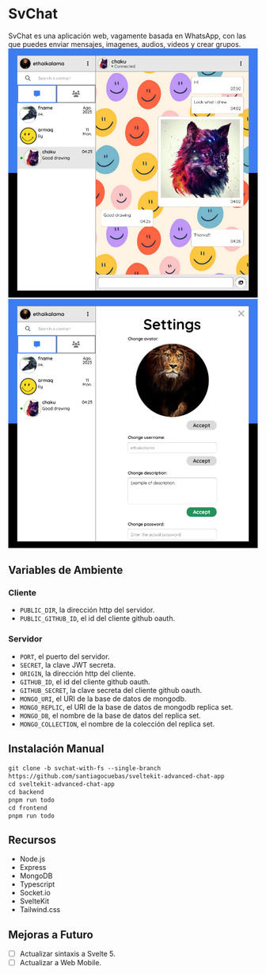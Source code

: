 # SvChat
SvChat es una aplicación web, vagamente basada en WhatsApp, con las que puedes enviar mensajes, imagenes, audios, videos y crear grupos.
![image](/docs/screenshot1.png)
![image](/docs/screenshot2.png)

## Variables de Ambiente
### Cliente
* `PUBLIC_DIR`, la dirección http del servidor.
* `PUBLIC_GITHUB_ID`, el id del cliente github oauth.
### Servidor
* `PORT`, el puerto del servidor.
* `SECRET`, la clave JWT secreta.
* `ORIGIN`, la dirección http del cliente.
* `GITHUB_ID`, el id del cliente github oauth.
* `GITHUB_SECRET`, la clave secreta del cliente github oauth.
* `MONGO_URI`, el URI de la base de datos de mongodb.
* `MONGO_REPLIC`, el URI de la base de datos de mongodb replica set.
* `MONGO_DB`, el nombre de la base de datos del replica set.
* `MONGO_COLLECTION`, el nombre de la colección del replica set.

## Instalación Manual
```
git clone -b svchat-with-fs --single-branch https://github.com/santiagocuebas/sveltekit-advanced-chat-app
cd sveltekit-advanced-chat-app
cd backend
pnpm run todo
cd frontend
pnpm run todo
```

## Recursos
* Node.js
* Express
* MongoDB
* Typescript
* Socket.io
* SvelteKit
* Tailwind.css

## Mejoras a Futuro
- [ ] Actualizar sintaxis a Svelte 5.
- [ ] Actualizar a Web Mobile.
